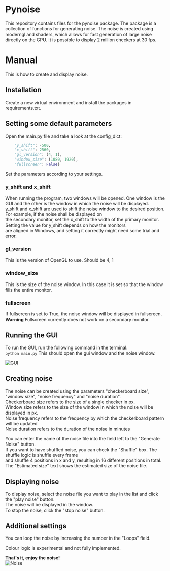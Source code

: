 # Pynoise
This repository contains files for the pynoise package. The package is a collection of functions for generating noise. 
The noise is created using moderngl and shaders, which allows for fast generation of large noise directly on the GPU.
It is possible to display 2 million checkers at 30 fps. 


# Manual
This is how to create and display noise. 

## Installation
Create a new virtual environment and install the packages in requirements.txt. </br>

## Setting some default parameters
Open the main.py file and take a look at the config_dict:
```python config_dict = {
    "y_shift": -500,
    "x_shift": 2560,
    "gl_version": (4, 1),
    "window_size": (1080, 1920),
    "fullscreen": False}
```
Set the parameters according to your settings. </br>
### y_shift and x_shift
When running the program, two windows will be opened. One window is the GUI and the other is the window in which the noise will be displayed. </br>
y_shift and x_shift are used to shift the noise window to the desired position. For example, if the noise shall be displayed on </br>
the secondary monitor, set the x_shift to the width of the primary monitor. Setting the value for y_shift depends on how the monitors</br>
are aligned in Windows, and setting it correctly might need some trial and error. </br>
### gl_version
This is the version of OpenGL to use. Should be 4, 1</br>

### window_size
This is the size of the noise window. In this case it is set so that the window fills the entire monitor. </br>

### fullscreen
If fullscreen is set to True, the noise window will be displayed in fullscreen. </br>
**Warning** Fullscreen currently does not work on a secondary monitor. </br>

## Running the GUI
To run the GUI, run the following command in the terminal: </br>
```python main.py```
This should open the gui window and the noise window. </br>


![GUI](images/gui.PNG)

## Creating noise
The noise can be created using the parameters "checkerboard size", "window size", "noise frequency" and
"noise duration". </br>
Checkerboard size refers to the size of a single checker in px. </br>
Window size refers to the size of the window  in which the noise will be displayed in px. </br>
Noise frequency refers to the frequency by which the checkerboard pattern will be updated </br>
Noise duration refers to the duration of the noise in minutes </br>

You can enter the name of the noise file into the field left to the "Generate Noise" button. </br>
If you want to have shuffled noise, you can check the "Shuffle" box. The shuffle logic is shuffle every frame </br>
and shuffle 4 positions in x and y, resulting in 16 different positions in total. </br>
The "Estimated size" text shows the estimated size of the noise file. </br>


## Displaying noise

To display noise, select the noise file you want to play in the list and click the "play noise" button. </br>
The noise will be displayed in the window. </br>
To stop the noise, click the "stop noise" button. </br>

## Additional settings
You can loop the noise by increasing the number in the "Loops" field. </br>

Colour logic is experimental and not fully implemented. </br>


**That's it, enjoy the noise!** </br>
![Noise](noise.PNG)
